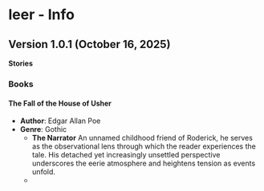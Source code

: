 # leer - Info

## Version 1.0.1 (October 16, 2025)

**Stories**

### Books

#### The Fall of the House of Usher
- **Author**: Edgar Allan Poe
- **Genre**: Gothic
  - **The Narrator** An unnamed childhood friend of Roderick, he serves as the observational lens through which the reader experiences the tale. His detached yet increasingly unsettled perspective underscores the eerie atmosphere and heightens tension as events unfold.
  - 
